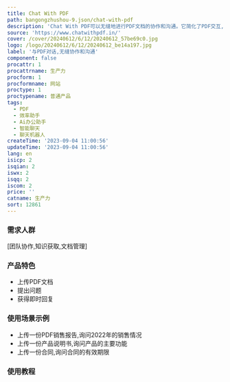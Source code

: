 ```yaml
---
title: Chat With PDF
path: bangongzhushou-9.json/chat-with-pdf
description: 'Chat With PDF可以无缝地进行PDF文档的协作和沟通。它简化了PDF交互,使团队协作和沟通更加高效顺畅。'
source: 'https://www.chatwithpdf.in/'
cover: /cover/20240612/6/12/20240612_57be69c0.jpg
logo: /logo/20240612/6/12/20240612_be14a197.jpg
label: '与PDF对话,无缝协作和沟通'
component: false
procattr: 1
procattrname: 生产力
procform: 1
procformname: 网站
proctype: 1
proctypename: 普通产品
tags:
  - PDF
  - 效率助手
  - Ai办公助手
  - 智能聊天
  - 聊天机器人
createTime: '2023-09-04 11:00:56'
updateTime: '2023-09-04 11:00:56'
lang: en
isicp: 2
isqian: 2
iswx: 2
isqq: 2
iscom: 2
price: ''
catname: 生产力
sort: 12861
---
```




### 需求人群
[团队协作,知识获取,文档管理]

### 产品特色
- 上传PDF文档
- 提出问题
- 获得即时回复

### 使用场景示例
- 上传一份PDF销售报告,询问2022年的销售情况
- 上传一份产品说明书,询问产品的主要功能
- 上传一份合同,询问合同的有效期限

### 使用教程


  
